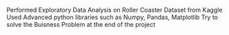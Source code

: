 Performed Exploratory Data Analysis on Roller Coaster Dataset from Kaggle
Used Advanced python libraries such as Numpy, Pandas, Matplotlib
Try to solve the Buisness Problem at the end of the project
